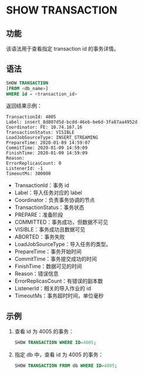 # SHOW TRANSACTION

## 功能

该语法用于查看指定 transaction id 的事务详情。

## 语法

```sql
SHOW TRANSACTION
[FROM <db_name>]
WHERE id = <transaction_id>
```

返回结果示例：

```plain text
TransactionId: 4005
Label: insert_8d807d5d-bcdd-46eb-be6d-3fa87aa4952d
Coordinator: FE: 10.74.167.16
TransactionStatus: VISIBLE
LoadJobSourceType: INSERT_STREAMING
PrepareTime: 2020-01-09 14:59:07
CommitTime: 2020-01-09 14:59:09
FinishTime: 2020-01-09 14:59:09
Reason:
ErrorReplicasCount: 0
ListenerId: -1
TimeoutMs: 300000
```

* TransactionId：事务 id
* Label：导入任务对应的 label
* Coordinator：负责事务协调的节点
* TransactionStatus：事务状态
* PREPARE：准备阶段
* COMMITTED：事务成功，但数据不可见
* VISIBLE：事务成功且数据可见
* ABORTED：事务失败
* LoadJobSourceType：导入任务的类型。
* PrepareTime：事务开始时间
* CommitTime：事务提交成功的时间
* FinishTime：数据可见的时间
* Reason：错误信息
* ErrorReplicasCount：有错误的副本数
* ListenerId：相关的导入作业的 id
* TimeoutMs：事务超时时间，单位毫秒

## 示例

1. 查看 id 为 4005 的事务：

    ```sql
    SHOW TRANSACTION WHERE ID=4005;
    ```

2. 指定 db 中，查看 id 为 4005 的事务：

    ```sql
    SHOW TRANSACTION FROM db WHERE ID=4005;
    ```
